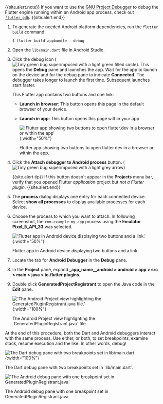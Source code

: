 {{site.alert.note}}
  If you want to use the [GNU Project Debugger][] to debug the
  Flutter engine running within an Android app process,
  check out [`flutter_gdb`][].
{{site.alert.end}}

[GNU Project Debugger]: https://www.sourceware.org/gdb/
[`flutter_gdb`]: https://github.com/flutter/engine/blob/main/sky/tools/flutter_gdb

1. To generate the needed Android platform dependencies,
   run the `flutter build` command.

   ```terminal
   $ flutter build appbundle --debug
   ```

1. Open the `lib/main.dart` file in Android Studio.

1. Click the debug icon
   (![Tiny green bug superimposed with a light green filled circle](/assets/images/docs/testing/debugging/native/android-studio/debug-run.png)).
   This opens the **Debug** pane and launches the app.
   Wait for the app to launch on the device and for the debug pane to
   indicate **Connected**.
   The debugger takes longer to launch the first time.
   Subsequent launches start faster.

   This Flutter app contains two buttons and one link:

   - **Launch in browser**: This button opens this page in the
     default browser of your device.
   - **Launch in app**: This button opens this page within your app.

     !['Flutter app showing two buttons to open flutter.dev in a browser or within the app'](/assets/images/docs/testing/debugging/native/launch-flutter-dev.png){:width="50%"}
     <div markdown="1">
     Flutter app showing two buttons to open flutter.dev in a browser or within the app.
     </div>

1. Click the **Attach debugger to Android process** button.
   (![Tiny green bug superimposed with a light grey arrow](/assets/images/docs/testing/debugging/native/android-studio/attach-process-button.png))

    {{site.alert.tip}}
      If this button doesn't appear in the **Projects** menu bar, verify that
      you opened Flutter _application_ project but _not a Flutter plugin_.
    {{site.alert.end}}

1. The **process** dialog displays one entry for each connected device.
   Select **show all processes** to display available processes for each
   device.

1. Choose the process to which you want to attach.
   In following screenshot, the `com.example.my_app` process
   using the **Emulator Pixel_5_API_33** was selected.

   !['Flutter app in Android device displaying two buttons and a link.'](/assets/images/docs/testing/debugging/native/android-studio/attach-process-dialog.png){:width="50%"}
   <div markdown="1">
   Flutter app in Android device displaying two buttons and a link.
   </div>

1. Locate the tab for **Android Debugger** in the **Debug** pane.

1. In the **Project** pane, expand
   **_app_name__android > android > app > src > main > java > io.flutter plugins**.

1. Double click **GeneratedProjectRegistrant** to open the
   Java code in the **Edit** pane.
   
   !['The Android Project view highlighting the GeneratedPluginRegistrant.java file.'](/assets/images/docs/testing/debugging/native/android-studio/debug-open-java-code.png){:width="100%"}
   <div markdown="1">
   The Android Project view highlighting the `GeneratedPluginRegistrant.java` file.
   </div>

At the end of this procedure, both the Dart and Android debuggers interact
with the same process.
Use either, or both, to set breakpoints, examine stack, resume execution
and the like. In other words, debug!

![The Dart debug pane with two breakpoints set in `lib/main.dart`](/assets/images/docs/testing/debugging/native/dart-debugger.png){:width="100%"}
<div markdown="1">
The Dart debug pane with two breakpoints set in `lib/main.dart`.
</div>

!['The Android debug pane with one breakpoint set in GeneratedPluginRegistrant.java.'](/assets/images/docs/testing/debugging/native/android-studio/debugger-active.png)
<div markdown="1">
The Android debug pane with one breakpoint set in GeneratedPluginRegistrant.java.
</div>

[`url_launcher`]: {{site.url}}/examples/testing/oem_debugging